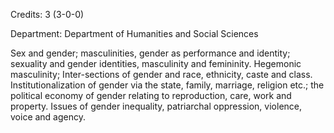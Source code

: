 Credits: 3 (3-0-0)

Department: Department of Humanities and Social Sciences

Sex and gender; masculinities, gender as performance and identity; sexuality and gender identities, masculinity and femininity. Hegemonic masculinity; Inter-sections of gender and race, ethnicity, caste and class. Institutionalization of gender via the state, family, marriage, religion etc.; the political economy of gender relating to reproduction, care, work and property. Issues of gender inequality, patriarchal oppression, violence, voice and agency.